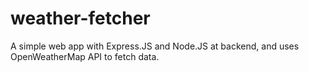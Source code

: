 # weather-fetcher
A simple web app with Express.JS and Node.JS at backend, and uses OpenWeatherMap API to fetch data.
